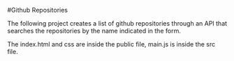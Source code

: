 #Github Repositories

The following project creates a list of github repositories through an API that searches the repositories by the name
indicated in the form.

The index.html and css are inside the public file, main.js is inside the src file.